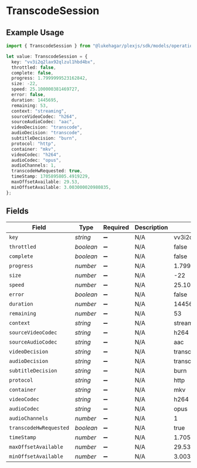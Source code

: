 # TranscodeSession

## Example Usage

```typescript
import { TranscodeSession } from "@lukehagar/plexjs/sdk/models/operations";

let value: TranscodeSession = {
  key: "vv3i2q2lax92qlzul1hbd4bx",
  throttled: false,
  complete: false,
  progress: 1.7999999523162842,
  size: -22,
  speed: 25.100000381469727,
  error: false,
  duration: 1445695,
  remaining: 53,
  context: "streaming",
  sourceVideoCodec: "h264",
  sourceAudioCodec: "aac",
  videoDecision: "transcode",
  audioDecision: "transcode",
  subtitleDecision: "burn",
  protocol: "http",
  container: "mkv",
  videoCodec: "h264",
  audioCodec: "opus",
  audioChannels: 1,
  transcodeHwRequested: true,
  timeStamp: 1705895805.4919229,
  maxOffsetAvailable: 29.53,
  minOffsetAvailable: 3.003000020980835,
};
```

## Fields

| Field                    | Type                     | Required                 | Description              | Example                  |
| ------------------------ | ------------------------ | ------------------------ | ------------------------ | ------------------------ |
| `key`                    | *string*                 | :heavy_minus_sign:       | N/A                      | vv3i2q2lax92qlzul1hbd4bx |
| `throttled`              | *boolean*                | :heavy_minus_sign:       | N/A                      | false                    |
| `complete`               | *boolean*                | :heavy_minus_sign:       | N/A                      | false                    |
| `progress`               | *number*                 | :heavy_minus_sign:       | N/A                      | 1.7999999523162842       |
| `size`                   | *number*                 | :heavy_minus_sign:       | N/A                      | -22                      |
| `speed`                  | *number*                 | :heavy_minus_sign:       | N/A                      | 25.100000381469727       |
| `error`                  | *boolean*                | :heavy_minus_sign:       | N/A                      | false                    |
| `duration`               | *number*                 | :heavy_minus_sign:       | N/A                      | 1445695                  |
| `remaining`              | *number*                 | :heavy_minus_sign:       | N/A                      | 53                       |
| `context`                | *string*                 | :heavy_minus_sign:       | N/A                      | streaming                |
| `sourceVideoCodec`       | *string*                 | :heavy_minus_sign:       | N/A                      | h264                     |
| `sourceAudioCodec`       | *string*                 | :heavy_minus_sign:       | N/A                      | aac                      |
| `videoDecision`          | *string*                 | :heavy_minus_sign:       | N/A                      | transcode                |
| `audioDecision`          | *string*                 | :heavy_minus_sign:       | N/A                      | transcode                |
| `subtitleDecision`       | *string*                 | :heavy_minus_sign:       | N/A                      | burn                     |
| `protocol`               | *string*                 | :heavy_minus_sign:       | N/A                      | http                     |
| `container`              | *string*                 | :heavy_minus_sign:       | N/A                      | mkv                      |
| `videoCodec`             | *string*                 | :heavy_minus_sign:       | N/A                      | h264                     |
| `audioCodec`             | *string*                 | :heavy_minus_sign:       | N/A                      | opus                     |
| `audioChannels`          | *number*                 | :heavy_minus_sign:       | N/A                      | 1                        |
| `transcodeHwRequested`   | *boolean*                | :heavy_minus_sign:       | N/A                      | true                     |
| `timeStamp`              | *number*                 | :heavy_minus_sign:       | N/A                      | 1.7058958054919229e+09   |
| `maxOffsetAvailable`     | *number*                 | :heavy_minus_sign:       | N/A                      | 29.53                    |
| `minOffsetAvailable`     | *number*                 | :heavy_minus_sign:       | N/A                      | 3.003000020980835        |